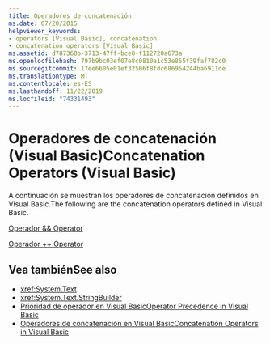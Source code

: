 ```yaml
---
title: Operadores de concatenación
ms.date: 07/20/2015
helpviewer_keywords:
- operators [Visual Basic], concatenation
- concatenation operators [Visual Basic]
ms.assetid: d787368b-3713-47ff-bce8-f112720a673a
ms.openlocfilehash: 797b9bc03ef07e8c0810a1c53e855f39faf782c0
ms.sourcegitcommit: 17ee6605e01ef32506f8fdc686954244ba6911de
ms.translationtype: MT
ms.contentlocale: es-ES
ms.lasthandoff: 11/22/2019
ms.locfileid: "74331493"
---
```

# <a name="concatenation-operators-visual-basic"></a><span data-ttu-id="6ecc5-102">Operadores de concatenación (Visual Basic)</span><span class="sxs-lookup"><span data-stu-id="6ecc5-102">Concatenation Operators (Visual Basic)</span></span>
<span data-ttu-id="6ecc5-103">A continuación se muestran los operadores de concatenación definidos en Visual Basic.</span><span class="sxs-lookup"><span data-stu-id="6ecc5-103">The following are the concatenation operators defined in Visual Basic.</span></span>  
  
 [<span data-ttu-id="6ecc5-104">Operador &</span><span class="sxs-lookup"><span data-stu-id="6ecc5-104">& Operator</span></span>](../../../visual-basic/language-reference/operators/concatenation-operator.md)  
  
 [<span data-ttu-id="6ecc5-105">Operador +</span><span class="sxs-lookup"><span data-stu-id="6ecc5-105">+ Operator</span></span>](../../../visual-basic/language-reference/operators/addition-operator.md)  
  
## <a name="see-also"></a><span data-ttu-id="6ecc5-106">Vea también</span><span class="sxs-lookup"><span data-stu-id="6ecc5-106">See also</span></span>

- <xref:System.Text>
- <xref:System.Text.StringBuilder>
- [<span data-ttu-id="6ecc5-107">Prioridad de operador en Visual Basic</span><span class="sxs-lookup"><span data-stu-id="6ecc5-107">Operator Precedence in Visual Basic</span></span>](../../../visual-basic/language-reference/operators/operator-precedence.md)
- [<span data-ttu-id="6ecc5-108">Operadores de concatenación en Visual Basic</span><span class="sxs-lookup"><span data-stu-id="6ecc5-108">Concatenation Operators in Visual Basic</span></span>](../../../visual-basic/programming-guide/language-features/operators-and-expressions/concatenation-operators.md)
